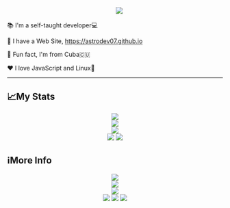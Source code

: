 <div align="center">  
    <img src="https://readme-typing-svg.herokuapp.com?font=Fira+Code&weight=500&size=40&pause=1000&color=00A6ED&center=true&vCenter=true&width=560&height=70&lines=Hello%21+I%27m+Diego%21+%F0%9F%91%8B">  
</div>

📚 I'm a self-taught developer💻


📌 I have a Web Site, https://astrodev07.github.io

🌱 Fun fact, I'm from Cuba🇨🇺

❤️ I love JavaScript and Linux🐧

___
## 📈My Stats
<div align="center">  
    <img src="http://github-profile-summary-cards.vercel.app/api/cards/profile-details?username=AstroDev07&theme=github_dark" />  
  </div>


<div align="center">  
    <img src="https://github-readme-stats.vercel.app/api/top-langs/?username=AstroDev07&langs_count=5&theme=github_dark&&layout=compact">  
  </div>


<div align="center">  
    <img src="https://github-readme-streak-stats.herokuapp.com?user=AstroDev07&theme=github_dark&hide_border=true" />  
  </div>

<div align="center">  
    <img src="http://github-profile-summary-cards.vercel.app/api/cards/repos-per-language?username=AstroDev07&theme=github_dark" />  
    <img src="http://github-profile-summary-cards.vercel.app/api/cards/most-commit-language?username=AstroDev07&theme=github_dark" />  
  </div>

## ℹ️More Info 

<div align="center">  
    <img src="https://img.shields.io/badge/Tech Stack:-blue" />  
  </div>

<div align="center">  
    <img src="https://skillicons.dev/icons?i=html,css,js,express,nodejs,bash,linux,git&perline=4" />  
  </div>  

<div align="center">  
    <img src="https://img.shields.io/badge/Follow Me:-blue" />  
  </div>

<div align="center">
<a href="https://dev.to/astrodev07"><img src="https://skillicons.dev/icons?i=devto" /></a>
<a href="https://x.com/astrodev0703"><img src="https://skillicons.dev/icons?i=twitter"/></a>
<a href="https://www.linkedin.com/in/diego-enr%C3%ADquez-puig-7b4998318?utm_source=share&utm_campaign=share_via&utm_content=profile&utm_medium=android_app"><img src="https://skillicons.dev/icons?i=linkedin"></a>
</div>

